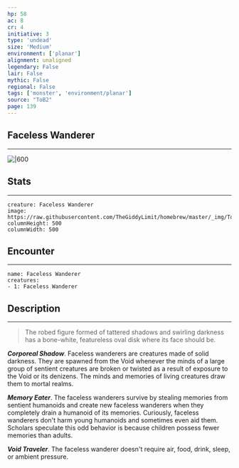 ```yaml
---
hp: 58
ac: 8
cr: 4
initiative: 3
type: 'undead'    
size: 'Medium'
environment: ['planar']
alignment: unaligned
legendary: False
lair: False
mythic: False
regional: False
tags: ['monster', 'environment/planar']
source: "ToB2"
page: 139
---
```


## Faceless Wanderer
---

![|600](https://raw.githubusercontent.com/TheGiddyLimit/homebrew/master/_img/ToB2/creature/Faceless%20Wanderer.webp)

## Stats
---

```statblock
creature: Faceless Wanderer
image: https://raw.githubusercontent.com/TheGiddyLimit/homebrew/master/_img/ToB2/creature/token/Faceless%20Wanderer%20%28Token%29.png
columnHeight: 500
columnWidth: 500
```

## Encounter
---

```encounter-table
name: Faceless Wanderer
creatures:
- 1: Faceless Wanderer
```

## Description
---
>The robed figure formed of tattered shadows and swirling darkness has a bone-white, featureless oval disk where its face should be.

**_Corporeal Shadow_**. Faceless wanderers are creatures made of solid darkness. They are spawned from the Void whenever the minds of a large group of sentient creatures are broken or twisted as a result of exposure to the Void or its denizens. The minds and memories of living creatures draw them to mortal realms.

**_Memory Eater_**. The faceless wanderers survive by stealing memories from sentient humanoids and create new faceless wanderers when they completely drain a humanoid of its memories. Curiously, faceless wanderers don't harm young humanoids and sometimes even aid them. Scholars speculate this odd behavior is because children possess fewer memories than adults.

**_Void Traveler_**. The faceless wanderer doesn't require air, food, drink, sleep, or ambient pressure.






